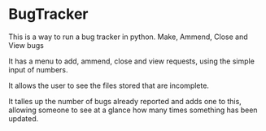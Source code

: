 # BugTracker
This is a way to run a bug tracker in python. Make, Ammend, Close and View bugs

It has a menu to add, ammend, close and view requests, using the simple input of numbers.

It allows the user to see the files stored that are incomplete.

It talles up the number of bugs already reported and adds one to this, allowing someone to see at a glance how many times something has been updated.
